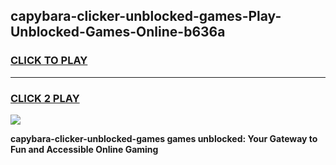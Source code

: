 
## capybara-clicker-unblocked-games-Play-Unblocked-Games-Online-b636a
<h3>
<a href="https://premium76.site?title=capybara-clicker-unblocked-games&ref=25A">CLICK TO PLAY</a></h3>
<hr>

<h3>
<a href="https://premium76.site?title=capybara-clicker-unblocked-games&ref=25A">CLICK 2 PLAY</a>
  
</h3>

<a href="https://premium76.site?title=capybara-clicker-unblocked-games&ref=25A"><img src="https://clearcache.store/games.png"></a>


**capybara-clicker-unblocked-games games unblocked: Your Gateway to Fun and Accessible Online Gaming**
